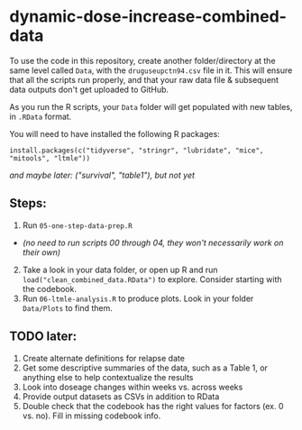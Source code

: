 # dynamic-dose-increase-combined-data

To use the code in this repository, create another folder/directory at the same level called `Data`, with the `druguseupctn94.csv` file in it. This will ensure that all the scripts run properly, and that your raw data file & subsequent data outputs don't get uploaded to GitHub.

As you run the R scripts, your `Data` folder will get populated with new tables, in `.RData` format.

You will need to have installed the following R packages:

`install.packages(c("tidyverse", "stringr", "lubridate", "mice", "mitools", "ltmle"))`

*and maybe later: ("survival", "table1"), but not yet*


## Steps:

1. Run `05-one-step-data-prep.R`
  - *(no need to run scripts 00 through 04, they won't necessarily work on their own)*
2. Take a look in your data folder, or open up R and run `load("clean_combined_data.RData")` to explore. Consider starting with the codebook.
3. Run `06-ltmle-analysis.R` to produce plots. Look in your folder `Data/Plots` to find them.


## TODO later:

1. Create alternate definitions for relapse date
2. Get some descriptive summaries of the data, such as a Table 1, or anything else to help contextualize the results
3. Look into doseage changes within weeks vs. across weeks
4. Provide output datasets as CSVs in addition to RData
5. Double check that the codebook has the right values for factors (ex. 0 vs. no). Fill in missing codebook info.